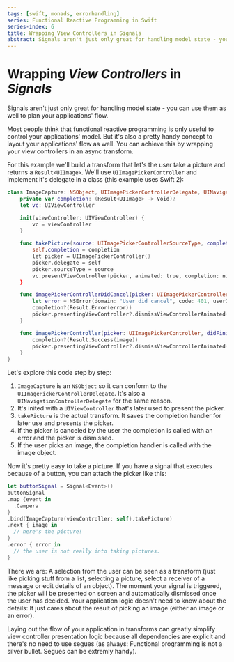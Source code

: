 ```yaml
---
tags: [swift, monads, errorhandling]
series: Functional Reactive Programming in Swift
series-index: 6
title: Wrapping View Controllers in Signals
abstract: Signals aren't just only great for handling model state - you can use them as well to plan your applications' flow.
---
```


# Wrapping _View Controllers_ in _Signals_

Signals aren't just only great for handling model state - you can use them as
well to plan your applications' flow.

Most people think that functional reactive programming is only useful to control
your applications' model. But it's also a pretty handy concept to layout
your applications' flow as well. You can achieve this by wrapping your view
controllers in an async transform.

For this example we'll build a transform that let's the user take a picture and
returns a `Result<UIImage>`. We'll use `UIImagePickerController` and implement it's
delegate in a class (this example uses Swift 2):

```swift
class ImageCapture: NSObject, UIImagePickerControllerDelegate, UINavigationControllerDelegate {
    private var completion: (Result<UIImage> -> Void)?
    let vc: UIViewController

    init(viewController: UIViewController) {
        vc = viewController
    }

    func takePicture(source: UIImagePickerControllerSourceType, completion: (Result<UIImage>->Void)){
        self.completion = completion
        let picker = UIImagePickerController()
        picker.delegate = self
        picker.sourceType = source
        vc.presentViewController(picker, animated: true, completion: nil)
    }

    func imagePickerControllerDidCancel(picker: UIImagePickerController) {
        let error = NSError(domain: "User did cancel", code: 401, userInfo: nil)
        completion?(Result.Error(error))
        picker.presentingViewController?.dismissViewControllerAnimated(true, completion: nil)
    }

    func imagePickerController(picker: UIImagePickerController, didFinishPickingImage image: UIImage!, editingInfo: [NSObject : AnyObject]!) {
        completion?(Result.Success(image))
        picker.presentingViewController?.dismissViewControllerAnimated(true, completion: nil)
    }
}
```

Let's explore this code step by step:

1. `ImageCapture` is an `NSObject` so it can conform to the
  `UIImagePickerControllerDelegate`. It's also a `UINavigationControllerDelegate`
  for the same reason.
2. It's inited with a `UIViewController` that's later used to present the picker.
3. `takePicture` is the actual transform. It saves the completion handler for
  later use and presents the picker.
4. If the picker is canceled by the user the completion is called with an error
  and the picker is dismissed.
5. If the user picks an image, the completion handler is called with the image object.

Now it's pretty easy to take a picture. If you have a signal that executes because
of a button, you can attach the picker like this:

```swift
let buttonSignal = Signal<Event>()
buttonSignal
.map {event in
  .Campera
}
.bind(ImageCapture(viewController: self).takePicture)
.next { image in
  // here's the picture!
}
.error { error in
  // the user is not really into taking pictures.
}
```

There we are: A selection from the user can be seen as a transform (just like
picking stuff from a list, selecting a picture, select a receiver of a message
or edit details of an object). The moment your signal is triggered, the picker
will be presented on screen and automatically dismissed once the user has
decided. Your application logic doesn't need to know about the details: It just
cares about the result of picking an image (either an image or an error).

Laying out the flow of your application in
transforms can greatly simplify view controller presentation logic because all
dependencies are explicit and there's no need to use segues (as always: Functional
programming is not a silver bullet. Segues can be extremly handy).
